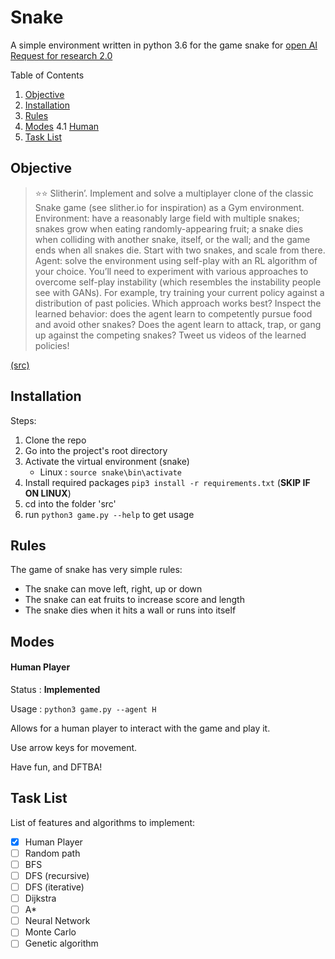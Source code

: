 # Snake

A simple environment written in python 3.6 for the game snake for [open AI Request for research 2.0](https://openai.com/blog/requests-for-research-2/)

Table of Contents

1. [Objective](#Objective)
2. [Installation](#Installation)
3. [Rules](#Rules)
4. [Modes](#Modes)
    4.1 [Human](#Human-player)
5. [Task List](#TaskList)
 

## Objective
>⭐⭐ Slitherin’. Implement and solve a multiplayer clone of the classic Snake game (see slither.io for inspiration) as a Gym environment. Environment: have a reasonably large field with multiple snakes; snakes grow when eating randomly-appearing fruit; a snake dies when colliding with another snake, itself, or the wall; and the game ends when all snakes die. Start with two snakes, and scale from there. Agent: solve the environment using self-play with an RL algorithm of your choice. You’ll need to experiment with various approaches to overcome self-play instability (which resembles the instability people see with GANs). For example, try training your current policy against a distribution of past policies. Which approach works best? Inspect the learned behavior: does the agent learn to competently pursue food and avoid other snakes? Does the agent learn to attack, trap, or gang up against the competing snakes? Tweet us videos of the learned policies!

[(src)](https://openai.com/blog/requests-for-research-2/)

## Installation
Steps:
1. Clone the repo
2. Go into the project's root directory
3. Activate the virtual environment (snake)
    * Linux : `source snake\bin\activate`
4. Install required packages `pip3 install -r requirements.txt` (__SKIP IF ON LINUX__)
5. cd into the folder 'src'
6. run `python3 game.py --help` to get usage

## Rules
The game of snake has very simple rules:
* The snake can move left, right, up or down
* The snake can eat fruits to increase score and length
* The snake dies when it hits a wall or runs into itself

## Modes

#### Human Player
Status : **Implemented**

Usage : `python3 game.py --agent H`

Allows for a human player to interact with the game and play it.

Use arrow keys for movement.

Have fun, and DFTBA!

## Task List
List of features and algorithms to implement:
- [x] Human Player
- [ ] Random path
- [ ] BFS
- [ ] DFS (recursive)
- [ ] DFS (iterative)
- [ ] Dijkstra
- [ ] A*
- [ ] Neural Network
- [ ] Monte Carlo
- [ ] Genetic algorithm   